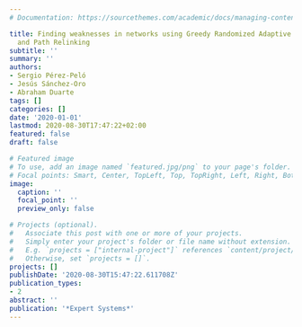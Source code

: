 ```yaml
---
# Documentation: https://sourcethemes.com/academic/docs/managing-content/

title: Finding weaknesses in networks using Greedy Randomized Adaptive Search Procedure
  and Path Relinking
subtitle: ''
summary: ''
authors:
- Sergio Pérez-Peló
- Jesús Sánchez-Oro
- Abraham Duarte
tags: []
categories: []
date: '2020-01-01'
lastmod: 2020-08-30T17:47:22+02:00
featured: false
draft: false

# Featured image
# To use, add an image named `featured.jpg/png` to your page's folder.
# Focal points: Smart, Center, TopLeft, Top, TopRight, Left, Right, BottomLeft, Bottom, BottomRight.
image:
  caption: ''
  focal_point: ''
  preview_only: false

# Projects (optional).
#   Associate this post with one or more of your projects.
#   Simply enter your project's folder or file name without extension.
#   E.g. `projects = ["internal-project"]` references `content/project/deep-learning/index.md`.
#   Otherwise, set `projects = []`.
projects: []
publishDate: '2020-08-30T15:47:22.611708Z'
publication_types:
- 2
abstract: ''
publication: '*Expert Systems*'
---
```


